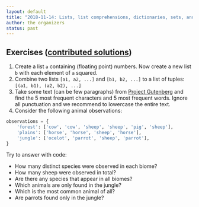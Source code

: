 ```yaml
---
layout: default
title: "2018-11-14: Lists, list comprehensions, dictionaries, sets, and tuples"
author: the organizers
status: past
---
```


## Exercises ([contributed solutions](https://github.com/uit-no/python-open-mike/tree/gh-pages/solutions/2))

1. Create a list `a` containing (floating point) numbers. Now create a new list `b` with each element of `a` squared.
2. Combine two lists `[a1, a2, ...]` and `[b1, b2, ...]` to a list of tuples: `[(a1, b1), (a2, b2), ...]`
3. Take some text (can be few paragraphs) from [Project Gutenberg](http://www.gutenberg.org) and find the 5 most
   frequent characters and 5 most frequent words. Ignore all punctuation and we recommend to lowercase the entire text.
4. Consider the following animal observations:

```python
observations = {
    'forest': ['cow', 'cow', 'sheep', 'sheep', 'pig', 'sheep'],
    'plains': ['horse', 'horse', 'sheep', 'horse'],
    'jungle': ['ocelot', 'parrot', 'sheep', 'parrot'],
}
```

Try to answer with code:
- How many distinct species were observed in each biome?
- How many sheep were observed in total?
- Are there any species that appear in all biomes?
- Which animals are only found in the jungle?
- Which is the most common animal of all?
- Are parrots found only in the jungle?
